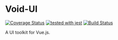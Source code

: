 # Void-UI

[![Coverage Status](https://coveralls.io/repos/github/HuijiFE/void-ui/badge.svg?branch=master)](https://coveralls.io/github/HuijiFE/void-ui?branch=master)
[![tested with jest](https://img.shields.io/badge/tested_with-jest-99424f.svg)](https://github.com/facebook/jest)
[![Build Status](http://jenkins.huijiwiki.com:8080/job/Void-UI/lastBuild/buildStatus)](http://jenkins.huijiwiki.com:8080/job/Void-UI/lastBuild/)

A UI toolkit for Vue.js.
